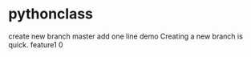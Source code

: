 # pythonclass
create new branch
master add one line 
demo
Creating a new branch is quick.
feature1
0

